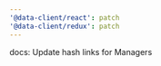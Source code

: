 ```yaml
---
'@data-client/react': patch
'@data-client/redux': patch
---
```


docs: Update hash links for Managers
